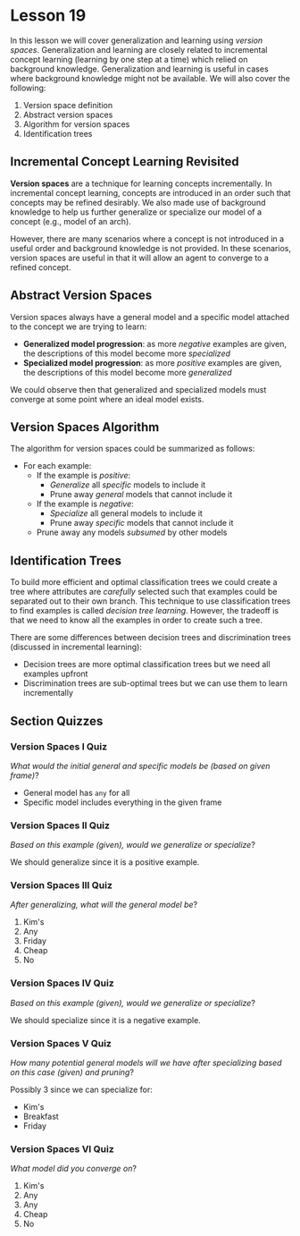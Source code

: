 # Lesson 19

In this lesson we will cover generalization and learning using _version spaces_. Generalization and learning are closely related to incremental concept learning (learning by one step at a time) which relied on background knowledge. Generalization and learning is useful in cases where background knowledge might not be available. We will also cover the following:

1. Version space definition
2. Abstract version spaces
3. Algorithm for version spaces
4. Identification trees

## Incremental Concept Learning Revisited

**Version spaces** are a technique for learning concepts incrementally. In incremental concept learning, concepts are introduced in an order such that concepts may be refined desirably. We also made use of background knowledge to help us further generalize or specialize our model of a concept (e.g., model of an arch).

However, there are many scenarios where a concept is not introduced in a useful order and background knowledge is not provided. In these scenarios, version spaces are useful in that it will allow an agent to converge to a refined concept.

## Abstract Version Spaces

Version spaces always have a general model and a specific model attached to the concept we are trying to learn:

- **Generalized model progression**: as more _negative_ examples are given, the descriptions of this model become more _specialized_
- **Specialized model progression**: as more _positive_ examples are given, the descriptions of this model become more _generalized_

We could observe then that generalized and specialized models must converge at some point where an ideal model exists.

## Version Spaces Algorithm

The algorithm for version spaces could be summarized as follows:

- For each example:
  - If the example is _positive_:
    - _Generalize_ all _specific_ models to include it
    - Prune away _general_ models that cannot include it
  - If the example is _negative_:
    - _Specialize_ all general models to include it
    - Prune away _specific_ models that cannot include it
  - Prune away any models _subsumed_ by other models

## Identification Trees

To build more efficient and optimal classification trees we could create a tree where attributes are _carefully_ selected such that examples could be separated out to their own branch. This technique to use classification trees to find examples is called _decision tree learning_. However, the tradeoff is that we need to know all the examples in order to create such a tree.

There are some differences between decision trees and discrimination trees (discussed in incremental learning):

- Decision trees are more optimal classification trees but we need all examples upfront
- Discrimination trees are sub-optimal trees but we can use them to learn incrementally

## Section Quizzes

### Version Spaces I Quiz

_What would the initial general and specific models be (based on given frame)_?

- General model has `any` for all
- Specific model includes everything in the given frame

### Version Spaces II Quiz

_Based on this example (given), would we generalize or specialize_?

We should generalize since it is a positive example.

### Version Spaces III Quiz

_After generalizing, what will the general model be_?

1. Kim's
2. Any
3. Friday
4. Cheap
5. No

### Version Spaces IV Quiz

_Based on this example (given), would we generalize or specialize_?

We should specialize since it is a negative example.

### Version Spaces V Quiz

_How many potential general models will we have after specializing based on this case (given) and pruning_?

Possibly 3 since we can specialize for:

- Kim's
- Breakfast
- Friday

### Version Spaces VI Quiz

_What model did you converge on_?

1. Kim's
2. Any
3. Any
4. Cheap
5. No
